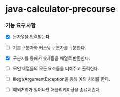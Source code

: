 # java-calculator-precourse

### 기능 요구 사항

- [x]  문자열을 입력받는다.

- [ ]  기본 구분자와 커스텀 구분자를 구분한다.

- [x]  구분자를 통해서 숫자들을 배열로 반환한다.

- [ ]  모인 배열들의 모든 요소들을 더해주고 출력한다.

- [ ]  IllegalArgumentException을 통해 예외 처리를 한다.

- [ ]  예외처리가 일어나면 애플리케이션을 종료시킨다.